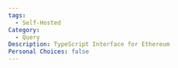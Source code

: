 ```yaml
---
tags:
  - Self-Hosted
Category:
  - Query
Description: TypeScript Interface for Ethereum
Personal Choices: false
---
```


